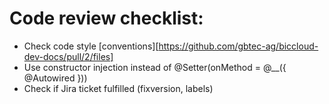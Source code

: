 # Code review checklist:
- Check code style [conventions][https://github.com/gbtec-ag/biccloud-dev-docs/pull/2/files]
- Use constructor injection instead of @Setter(onMethod = @__({ @Autowired }))
- Check if Jira ticket fulfilled (fixversion, labels)